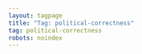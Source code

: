 ```yaml
---
layout: tagpage
title: "Tag: political-correctness"
tag: political-correctness
robots: noindex
---
```

